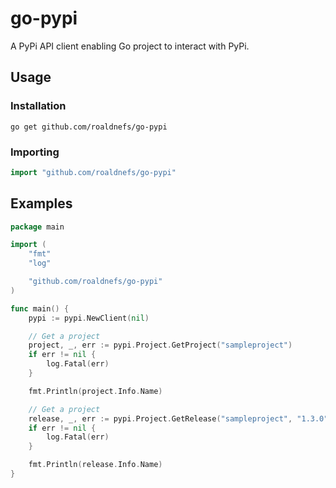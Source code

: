 # go-pypi

A PyPi API client enabling Go project to interact with PyPi.

## Usage

### Installation

```console
go get github.com/roaldnefs/go-pypi
```

### Importing

```go
import "github.com/roaldnefs/go-pypi"
```

## Examples

```go
package main

import (
	"fmt"
	"log"

	"github.com/roaldnefs/go-pypi"
)

func main() {
	pypi := pypi.NewClient(nil)

	// Get a project
	project, _, err := pypi.Project.GetProject("sampleproject")
	if err != nil {
		log.Fatal(err)
	}

	fmt.Println(project.Info.Name)

	// Get a project
	release, _, err := pypi.Project.GetRelease("sampleproject", "1.3.0")
	if err != nil {
		log.Fatal(err)
	}

	fmt.Println(release.Info.Name)
}
```
